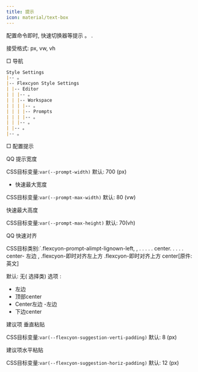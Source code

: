 ```yaml
---
title: 提示
icon: material/text-box
---
```


配置命令即时, 快速切换器等提示 。
.

接受格式: px, vw, vh

□ 导航

```md
Style Settings
|-- 。
|-- Flexcyon Style Settings
| |-- Editor
| | |-- 。
| | |-- Workspace
| | | |-- 。
| | | |-- Prompts
| | | |-- 。
| | |-- 。
| |-- 。
|-- 。
```

□ 配置提示

QQ 提示宽度

CSS目标变量:`var(--prompt-width)`
默认: 700 (px)

* 快速最大宽度

CSS目标变量:`var(--prompt-max-width)`
默认: 80 (vw)

快速最大高度

CSS目标变量:`var(--prompt-max-height)`
默认: 70(vh)

QQ 快速对齐

CSS目标类别:`.flexcyon-prompt-alimpt-lignown-left,
,
. . . . . center. . . . . center- 左边
,
.flexcyon-即时对齐左上方 .flexcyon-即时对齐上方 center[原件:英文]

默认: 无( 选择类)
选项 :

- 左边
- 顶部center
- Center左边
-左边
- 下边center

建议项 垂直粘贴

CSS目标变量:`var(--flexcyon-suggestion-verti-padding)`
默认: 8 (px)

建议项水平粘贴

CSS目标变量:`var(--flexcyon-suggestion-horiz-padding)`
默认: 12 (px)
